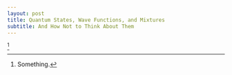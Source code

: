 ```yaml
---
layout: post
title: Quantum States, Wave Functions, and Mixtures
subtitle: And How Not to Think About Them
---
```



 [^1]

[^1]: Something.